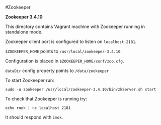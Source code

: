 #Zookeeper

**Zookeeper 3.4.10**

This directory contains Vagrant machine with Zookeeper running in standalone mode.

Zookeeper client port is configured to listen on `localhost:2181`.

`$ZOOKEEPER_HOME` points to `/usr/local/zookeeper-3.4.10`.

Configuration is placed in `$ZOOKEEPER_HOME/conf/zoo.cfg`.

`dataDir` config property points to `/data/zookeeper`

To start Zookeeper run:

```
sudo -u zookeeper /usr/local/zookeeper-3.4.10/bin/zkServer.sh start
```

To check that Zookeeper is running try:

```
echo ruok | nc localhost 2181
```

It should respond with `imok`.